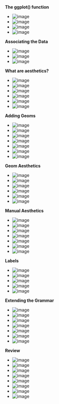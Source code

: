 **The ggplot() function**
- ![image](https://github.com/user-attachments/assets/1279b1f2-539e-4f62-89ca-f738ddc8d958)
- ![image](https://github.com/user-attachments/assets/82ed530e-cbc3-4a69-9f75-004fab158489)
- ![image](https://github.com/user-attachments/assets/91f56c59-0db7-4a97-a0c8-dd4208d1b4f9)
- ![image](https://github.com/user-attachments/assets/2cc260f7-b489-44e1-adc9-527f7f4f21a4)

**Associating the Data**
- ![image](https://github.com/user-attachments/assets/26219499-77bf-4cac-b53d-45ccc6b087af)
- ![image](https://github.com/user-attachments/assets/a4c9de65-e7dd-4afc-9506-15a98dad283a)
- ![image](https://github.com/user-attachments/assets/9b723eea-4ee9-4015-b6bc-67d516dd00f3)

**What are aesthetics?**
- ![image](https://github.com/user-attachments/assets/9706129e-59b5-4225-83db-796f4ff486b4)
- ![image](https://github.com/user-attachments/assets/10ae672d-d000-46a1-afe0-2f74433f5a4e)
- ![image](https://github.com/user-attachments/assets/29b6b71e-fd18-41cd-a8ba-cff500028893)
- ![image](https://github.com/user-attachments/assets/cddd8408-c14a-41be-b301-86de1b9706c4)
- ![image](https://github.com/user-attachments/assets/bf364f11-fc3d-45de-8b53-a2c9af7ee8a9)
- ![image](https://github.com/user-attachments/assets/d80dbb95-5aa0-4400-af1f-57e93f2b7574)

**Adding Geoms**
- ![image](https://github.com/user-attachments/assets/a14224c2-4219-4514-9090-24ba4a4d56f3)
- ![image](https://github.com/user-attachments/assets/654e52e4-1381-404c-b3a3-35f224d8c948)
- ![image](https://github.com/user-attachments/assets/f0723a2d-5996-4034-be63-354f60365175)
- ![image](https://github.com/user-attachments/assets/cafa3ce6-3147-4c27-bc16-cad4b7caf835)
- ![image](https://github.com/user-attachments/assets/0dc99c03-a06a-40a9-97f9-72d1c2bae657)
- ![image](https://github.com/user-attachments/assets/276ebf9c-7d5f-4c6c-a07f-a6b4e9951c1b)
- ![image](https://github.com/user-attachments/assets/b55190b8-d676-4839-8ee1-b9b4a81614e2)

**Geom Aesthetics**
- ![image](https://github.com/user-attachments/assets/bb3aec32-afb3-4d72-b0d2-2839f47942e2)
- ![image](https://github.com/user-attachments/assets/71c0419d-a71b-4e34-9d65-02793734c54e)
- ![image](https://github.com/user-attachments/assets/84d98455-ac52-4cde-a568-bbabf6adb5e9)
- ![image](https://github.com/user-attachments/assets/cf1bc36c-d9e6-4ef0-974c-71f410973571)
- ![image](https://github.com/user-attachments/assets/ef9ad54e-6745-49bc-a808-53f619fab933)
- ![image](https://github.com/user-attachments/assets/92e9b796-6350-43c5-858d-24cbab2c1a80)

**Manual Aesthetics**
- ![image](https://github.com/user-attachments/assets/371cbe47-0590-448e-9500-2fd149999f72)
- ![image](https://github.com/user-attachments/assets/f764527d-2523-466f-9493-3c65877528a6)
- ![image](https://github.com/user-attachments/assets/a410bd6c-1ab2-4577-80e1-9bcb55a84f5a)
- ![image](https://github.com/user-attachments/assets/2e52f745-e1f3-4336-8d9b-e5bfd25c487d)
- ![image](https://github.com/user-attachments/assets/3380c50d-054e-4ed1-bbac-0a22803e774b)
- ![image](https://github.com/user-attachments/assets/885126da-7498-4e4c-b10c-bcb367663b43)
- ![image](https://github.com/user-attachments/assets/ef7eb4de-10c8-42e0-98ea-daefc9ef9a83)

**Labels**
- ![image](https://github.com/user-attachments/assets/49d22dbb-a923-4649-86a0-b6927b0cee06)
- ![image](https://github.com/user-attachments/assets/d4fe7467-b54e-46d4-ab2c-c86b97a70b59)
- ![image](https://github.com/user-attachments/assets/0868ef9e-516e-4af0-87c3-b2cecc71fe11)
- ![image](https://github.com/user-attachments/assets/2a1e9f94-1f45-4dab-a657-8db2796f8a73)
- ![image](https://github.com/user-attachments/assets/cbeea701-247d-4bd3-a3c8-c8860055968e)

**Extending the Grammar**
- ![image](https://github.com/user-attachments/assets/552130a3-a5cb-4ac9-b1f9-d23be99bb26c)
- ![image](https://github.com/user-attachments/assets/49f8fb7b-22a6-42d7-a2a7-3c2d4cd801e5)
- ![image](https://github.com/user-attachments/assets/7f58a7a7-2402-4ad3-9f00-eac1b6ddf36a)
- ![image](https://github.com/user-attachments/assets/794c5ad7-5173-4631-bea1-a7b4f8fe7dff)
- ![image](https://github.com/user-attachments/assets/2b9de5ad-27a7-4088-a885-1b05cfa304f3)
- ![image](https://github.com/user-attachments/assets/31470c51-a381-4720-9a82-0cadc694dd86)
- ![image](https://github.com/user-attachments/assets/3c71da9a-34aa-4659-91e9-eaea96087c97)

**Review**
- ![image](https://github.com/user-attachments/assets/fee95e26-2c1e-4ccd-9733-c208fc3f6423)
- ![image](https://github.com/user-attachments/assets/7cd52e3c-c770-4fa5-9d11-aa895ecac508)
- ![image](https://github.com/user-attachments/assets/a65bb0a7-1b5b-4744-98b2-0cca8230daa4)
- ![image](https://github.com/user-attachments/assets/2dc12ab8-7351-4e3f-85a4-cc22de5e6127)
- ![image](https://github.com/user-attachments/assets/fc0af260-561e-419c-b38a-115a337d719f)
- ![image](https://github.com/user-attachments/assets/ce7f51ad-432d-4479-a165-8136943f081b)
- ![image](https://github.com/user-attachments/assets/b59b7d5b-44c1-42eb-bce6-b3cff52e1a9f)
- ![image](https://github.com/user-attachments/assets/01ee8681-e956-4190-bf2c-5d8edb89d1f9)


